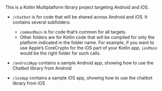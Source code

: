 This is a Kotlin Multiplatform library project targeting Android and iOS.

* `/chatbot` is for code that will be shared across Android and iOS.
  It contains several subfolders:
  - `commonMain` is for code that’s common for all targets.
  - Other folders are for Kotlin code that will be compiled for only the platform indicated in the folder name.
    For example, if you want to use Apple’s CoreCrypto for the iOS part of your Kotlin app,
    `iosMain` would be the right folder for such calls.

* `/androidApp` contains a sample Android app, showing how to use the Chatbot library from Android
* `/iosApp` contains a sample iOS app, showing how to use the chatbot library from iOS
